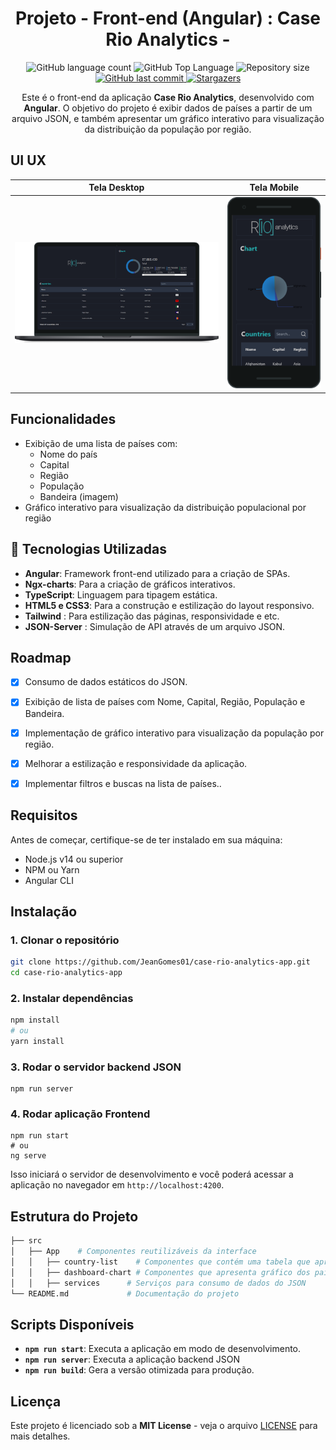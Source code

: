 <h1 align="center">Projeto - Front-end (Angular) : Case Rio Analytics - </h1>

<p align="center">
  <img alt="GitHub language count" src="https://img.shields.io/github/languages/count/JeanGomes01/case-rio-analytics-app">

  <img alt="GitHub Top Language" src="https://img.shields.io/github/languages/top/JeanGomes01/case-rio-analytics-app" />

  <img alt="Repository size" src="https://img.shields.io/github/repo-size/JeanGomes01/case-rio-analytics-app">
  
  <a href="https://github.com/JeanGomes01/Github-Blog/commits/master">
    <img alt="GitHub last commit" src="https://img.shields.io/github/last-commit/JeanGomes01/case-rio-analytics-app">
  </a>
    
   <a href="https://github.com/JeanGomes01/case-rio-analytics-app/stargazers">
    <img alt="Stargazers" src="https://img.shields.io/github/stars/JeanGomes01/case-rio-analytics-app?style=social">
  </a>
</p>

<p align="center">Este é o front-end da aplicação <b>Case Rio Analytics</b>, desenvolvido com <b>Angular</b>. O objetivo do projeto é exibir dados de países a partir de um arquivo JSON, e também apresentar um gráfico interativo para visualização da distribuição da população por região.
 </p>

 <!-- --------------------- -->

## UI UX

|                Tela Desktop                |               Tela Mobile                |
| :----------------------------------------: | :--------------------------------------: |
| ![Tela desktop](./public/tela_desktop.png) | ![Tela mobile](./public/tela_mobile.png) |

## Funcionalidades

- Exibição de uma lista de países com:
  - Nome do país
  - Capital
  - Região
  - População
  - Bandeira (imagem)
- Gráfico interativo para visualização da distribuição populacional por região

## 🚀 Tecnologias Utilizadas

- **Angular**: Framework front-end utilizado para a criação de SPAs.
- **Ngx-charts**: Para a criação de gráficos interativos.
- **TypeScript**: Linguagem para tipagem estática.
- **HTML5 e CSS3**: Para a construção e estilização do layout responsivo.
- **Tailwind** : Para estilização das páginas, responsividade e etc.
- **JSON-Server** : Simulação de API através de um arquivo JSON.

## Roadmap

- [x] Consumo de dados estáticos do JSON.

- [x] Exibição de lista de países com Nome, Capital, Região, População e Bandeira.

- [x] Implementação de gráfico interativo para visualização da população por região.

- [x] Melhorar a estilização e responsividade da aplicação.

- [x] Implementar filtros e buscas na lista de países..

## Requisitos

Antes de começar, certifique-se de ter instalado em sua máquina:

- Node.js v14 ou superior
- NPM ou Yarn
- Angular CLI

## Instalação

### 1. Clonar o repositório

```bash
git clone https://github.com/JeanGomes01/case-rio-analytics-app.git
cd case-rio-analytics-app
```

### 2. Instalar dependências

```bash
npm install
# ou
yarn install


```

### 3. Rodar o servidor backend JSON

```
npm run server
```

### 4. Rodar aplicação Frontend

```
npm run start
# ou
ng serve
```

Isso iniciará o servidor de desenvolvimento e você poderá acessar a aplicação no navegador em `http://localhost:4200`.

## Estrutura do Projeto

```bash
├── src
│   ├── App    # Componentes reutilizáveis da interface
│   │   ├── country-list    # Componentes que contém uma tabela que apresenta uma lista de países
│   │   ├── dashboard-chart # Componentes que apresenta gráfico dos países pela quantidade populacional
│   │   ├── services      # Serviços para consumo de dados do JSON
└── README.md             # Documentação do projeto
```

## Scripts Disponíveis

- **`npm run start`**: Executa a aplicação em modo de desenvolvimento.
- **`npm run server`**: Executa a aplicação backend JSON
- **`npm run build`**: Gera a versão otimizada para produção.

## Licença

Este projeto é licenciado sob a **MIT License** - veja o arquivo [LICENSE](LICENSE) para mais detalhes.
